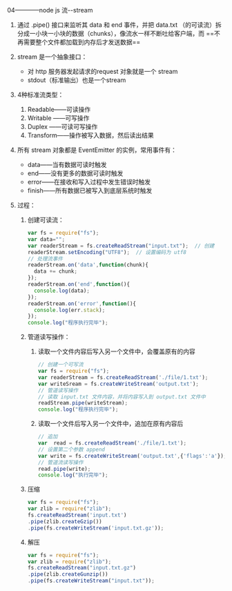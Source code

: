 04————node js 流--stream

1. 通过 .pipe() 接口来监听其 data  和 end 事件，并把 data.txt （的可读流）拆分成一小块一小块的数据（chunks），像流水一样不断吐给客户端，而 ==不再需要整个文件都加载到内存后才发送数据==

2. stream 是一个抽象接口：

   - 对 http 服务器发起请求的request 对象就是一个 stream
   - stdout（标准输出）也是一个stream

3. 4种标准流类型：

   1. Readable——可读操作
   2. Writable ——可写操作
   3. Duplex ——可读可写操作
   4. Transform——操作被写入数据，然后读出结果

4. 所有 stream 对象都是 EventEmitter 的实例，常用事件有：

   - data——当有数据可读时触发
   - end——没有更多的数据可读时触发
   - error——在接收和写入过程中发生错误时触发
   - finish——所有数据已被写入到底层系统时触发

5. 过程：

   1. 创建可读流：

      ```javascript
      var fs = require("fs");
      var data="";
      var readerStream = fs.createReadStream("input.txt");  // 创建
      readerStream.setEncoding("UTF8");  // 设置编码为 utf8
      // 处理流事件
      readerStream.on('data',function(chunk){
      	data += chunk;
      });
      readerStream.on('end',function(){
      	console.log(data);
      });
      readerStream.on('error',function(){
      	console.log(err.stack);
      });
      console.log("程序执行完毕");
      ```

   2. 管道读写操作：

      1. 读取一个文件内容后写入另一个文件中，会覆盖原有的内容

         ```javascript
         // 创建一个可写流
         var fs = require("fs");
         var readerStream = fs.createReadStream('./file/1.txt');
         var writeSream = fs.createWriteStream('output.txt');
         // 管道读写操作
         // 读取 input.txt 文件内容，并将内容写入到 output.txt 文件中
         readStream.pipe(writeStream);
         console.log("程序执行完毕");
         ```

      2. 读取一个文件后写入另一个文件中，追加在原有内容后

         ```javascript
         // 追加
         var  read = fs.createReadStream('./file/1.txt');
         // 设置第二个参数 append
         var write = fs.createWriteStream('output.txt',{'flags':'a'});
         // 管道流读写操作
         read.pipe(write);
         console.log("执行完毕");
         ```

   3. 压缩

      ```javascript
      var fs = require("fs");
      var zlib = require("zlib");
      fs.createReadStream('input.txt')
      .pipe(zlib.createGzip())
      .pipe(fs.createWriteStream('input.txt.gz'));
      ```

   4. 解压

      ```javascript
      var fs = require("fs");
      var zlib = require("zlib");
      fs.createReadStream("input.txt.gz")
      .pipe(zlib.createGunzip())
      .pipe(fs.createWriteStream("input.txt"));
      ```

